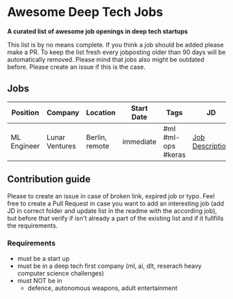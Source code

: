 # Awesome Deep Tech Jobs

**A curated list of awesome job openings in deep tech startups**

This list is by no means complete. If you think a job should be added please make a PR.
To keep the list fresh every jobposting older than 90 days will be automatically removed. Please mind that jobs also might be outdated before. Please create an issue if this is the case.

## Jobs
|Position|Company|Location|Start Date|Tags|JD|Link|
|-|-|-|-|-|-|-|
|ML Engineer|Lunar Ventures |Berlin, remote |immediate |#ml #ml-ops #keras|[Job Description](jobs/ml/example-jd)| www.lunar.vc|

## Contribution guide
Please to create an issue in case of broken link, expired job or typo. Feel free to create a Pull Request in case you want to add an interesting job (add JD in correct folder and update list in the readme with the according job), but before that verify if isn't already a part of the existing list and if it fullfills the requirements.

### Requirements
- must be a start up
- must be in a deep tech first company (ml, ai, dlt, reserach heavy computer science challenges)
- must NOT be in
  - defence, autonomous weapons, adult entertainment
